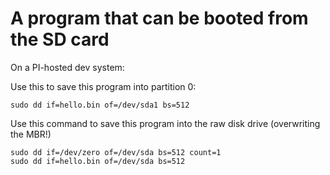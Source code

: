 # A program that can be booted from the SD card

On a PI-hosted dev system:

Use this to save this program into partition 0:

    sudo dd if=hello.bin of=/dev/sda1 bs=512

Use this command to save this program into the raw disk drive (overwriting the MBR!)
	
    sudo dd if=/dev/zero of=/dev/sda bs=512 count=1
    sudo dd if=hello.bin of=/dev/sda bs=512
